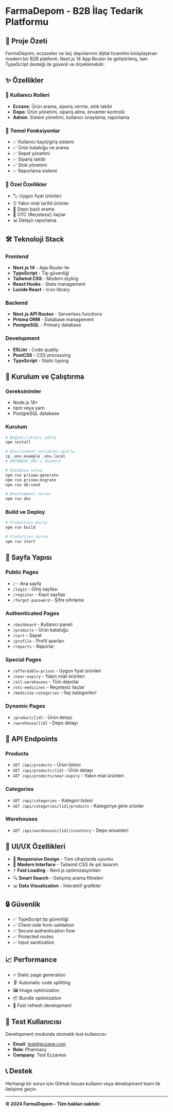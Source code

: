 # FarmaDepom - B2B İlaç Tedarik Platformu

## 🚀 Proje Özeti

FarmaDepom, eczaneler ve ilaç depolarının dijital ticaretini kolaylaştıran modern bir B2B platform. Next.js 14 App Router ile geliştirilmiş, tam TypeScript desteği ile güvenli ve ölçeklenebilir.

## ✨ Özellikler

### 🏥 Kullanıcı Rolleri
- **Eczane**: Ürün arama, sipariş verme, stok takibi
- **Depo**: Ürün yönetimi, sipariş alma, envanter kontrolü  
- **Admin**: Sistem yönetimi, kullanıcı onaylama, raporlama

### 🛒 Temel Fonksiyonlar
- ✅ Kullanıcı kayıt/giriş sistemi
- ✅ Ürün kataloğu ve arama
- ✅ Sepet yönetimi
- ✅ Sipariş takibi
- ✅ Stok yönetimi
- ✅ Raporlama sistemi

### 🎯 Özel Özellikler
- 🏷️ Uygun fiyat ürünleri
- ⏰ Yakın miat tarihli ürünler
- 🏪 Depo bazlı arama
- 💊 OTC (Reçetesiz) ilaçlar
- 📊 Detaylı raporlama

## 🛠️ Teknoloji Stack

### Frontend
- **Next.js 14** - App Router ile
- **TypeScript** - Tip güvenliği
- **Tailwind CSS** - Modern styling
- **React Hooks** - State management
- **Lucide React** - Icon library

### Backend
- **Next.js API Routes** - Serverless functions
- **Prisma ORM** - Database management
- **PostgreSQL** - Primary database

### Development
- **ESLint** - Code quality
- **PostCSS** - CSS processing
- **TypeScript** - Static typing

## 🚀 Kurulum ve Çalıştırma

### Gereksinimler
- Node.js 18+
- npm veya yarn
- PostgreSQL database

### Kurulum
```bash
# Bağımlılıkları yükle
npm install

# Environment variables ayarla
cp .env.example .env.local
# DATABASE_URL'i düzenle

# Database setup
npm run prisma:generate
npm run prisma:migrate
npm run db:seed

# Development server
npm run dev
```

### Build ve Deploy
```bash
# Production build
npm run build

# Production server
npm run start
```

## 📱 Sayfa Yapısı

### Public Pages
- `/` - Ana sayfa
- `/login` - Giriş sayfası
- `/register` - Kayıt sayfası
- `/forgot-password` - Şifre sıfırlama

### Authenticated Pages
- `/dashboard` - Kullanıcı paneli
- `/products` - Ürün kataloğu
- `/cart` - Sepet
- `/profile` - Profil ayarları
- `/reports` - Raporlar

### Special Pages
- `/affordable-prices` - Uygun fiyat ürünleri
- `/near-expiry` - Yakın miat ürünleri
- `/all-warehouses` - Tüm depolar
- `/otc-medicines` - Reçetesiz ilaçlar
- `/medicine-categories` - İlaç kategorileri

### Dynamic Pages
- `/product/[id]` - Ürün detayı
- `/warehouse/[id]` - Depo detayı

## 🔧 API Endpoints

### Products
- `GET /api/products` - Ürün listesi
- `GET /api/products/[id]` - Ürün detayı
- `GET /api/products/near-expiry` - Yakın miat ürünleri

### Categories
- `GET /api/categories` - Kategori listesi
- `GET /api/categories/[id]/products` - Kategoriye göre ürünler

### Warehouses
- `GET /api/warehouses/[id]/inventory` - Depo envanteri

## 🎨 UI/UX Özellikleri

- 📱 **Responsive Design** - Tüm cihazlarda uyumlu
- 🎨 **Modern Interface** - Tailwind CSS ile şık tasarım
- ⚡ **Fast Loading** - Next.js optimizasyonları
- 🔍 **Smart Search** - Gelişmiş arama filtreleri
- 📊 **Data Visualization** - İnteraktif grafikler

## 🔒 Güvenlik

- ✅ TypeScript tip güvenliği
- ✅ Client-side form validation
- ✅ Secure authentication flow
- ✅ Protected routes
- ✅ Input sanitization

## 📈 Performance

- ⚡ Static page generation
- 🗜️ Automatic code splitting
- 🖼️ Image optimization
- 📦 Bundle optimization
- 🚀 Fast refresh development

## 🧪 Test Kullanıcısı

Development modunda otomatik test kullanıcısı:
- **Email**: test@eczane.com
- **Role**: Pharmacy
- **Company**: Test Eczanesi

## 📞 Destek

Herhangi bir sorun için GitHub Issues kullanın veya development team ile iletişime geçin.

---

**© 2024 FarmaDepom - Tüm hakları saklıdır.**
